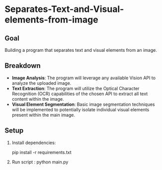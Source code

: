 # Separates-Text-and-Visual-elements-from-image
## Goal
Building a program that separates text and visual elements from an image.

##  Breakdown
- **Image Analysis**: The program will leverage any available Vision API to analyze the uploaded image.
- **Text Extraction**: The program will utilize the Optical Character Recognition (OCR) capabilities of the chosen API to extract all text content within the image.
- **Visual Element Segmentation**: Basic image segmentation techniques will be implemented to potentially isolate individual visual elements present within the main image.

## Setup
1. Install dependencies:
   
   pip install -r requirements.txt

2. Run script :
   python main.py
